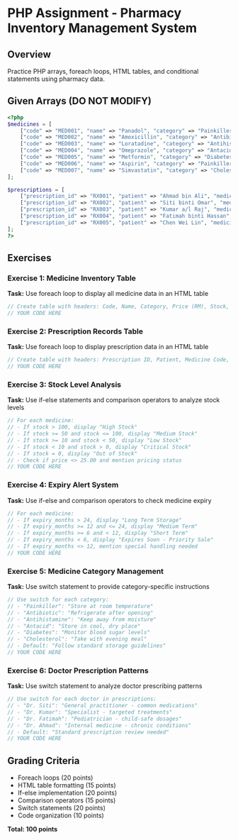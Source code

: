 # PHP Assignment - Pharmacy Inventory Management System

## Overview
Practice PHP arrays, foreach loops, HTML tables, and conditional statements using pharmacy data.

## Given Arrays (DO NOT MODIFY)

```php
<?php
$medicines = [
    ["code" => "MED001", "name" => "Panadol", "category" => "Painkiller", "price" => 12.50, "stock" => 150, "expiry_months" => 18],
    ["code" => "MED002", "name" => "Amoxicillin", "category" => "Antibiotic", "price" => 25.80, "stock" => 75, "expiry_months" => 24],
    ["code" => "MED003", "name" => "Loratadine", "category" => "Antihistamine", "price" => 18.90, "stock" => 5, "expiry_months" => 36],
    ["code" => "MED004", "name" => "Omeprazole", "category" => "Antacid", "price" => 32.40, "stock" => 90, "expiry_months" => 12],
    ["code" => "MED005", "name" => "Metformin", "category" => "Diabetes", "price" => 45.60, "stock" => 200, "expiry_months" => 30],
    ["code" => "MED006", "name" => "Aspirin", "category" => "Painkiller", "price" => 8.75, "stock" => 0, "expiry_months" => 24],
    ["code" => "MED007", "name" => "Simvastatin", "category" => "Cholesterol", "price" => 38.20, "stock" => 45, "expiry_months" => 6]
];

$prescriptions = [
    ["prescription_id" => "RX001", "patient" => "Ahmad bin Ali", "medicine_code" => "MED001", "quantity" => 2, "doctor" => "Dr. Siti"],
    ["prescription_id" => "RX002", "patient" => "Siti binti Omar", "medicine_code" => "MED002", "quantity" => 1, "doctor" => "Dr. Kumar"],
    ["prescription_id" => "RX003", "patient" => "Kumar a/l Raj", "medicine_code" => "MED003", "quantity" => 3, "doctor" => "Dr. Fatimah"],
    ["prescription_id" => "RX004", "patient" => "Fatimah binti Hassan", "medicine_code" => "MED004", "quantity" => 2, "doctor" => "Dr. Ahmad"],
    ["prescription_id" => "RX005", "patient" => "Chen Wei Lin", "medicine_code" => "MED005", "quantity" => 1, "doctor" => "Dr. Siti"]
];
?>
```

## Exercises

### Exercise 1: Medicine Inventory Table
**Task:** Use foreach loop to display all medicine data in an HTML table

```php
// Create table with headers: Code, Name, Category, Price (RM), Stock, Expiry (Months)
// YOUR CODE HERE
```

### Exercise 2: Prescription Records Table  
**Task:** Use foreach loop to display prescription data in an HTML table

```php
// Create table with headers: Prescription ID, Patient, Medicine Code, Quantity, Doctor
// YOUR CODE HERE
```

### Exercise 3: Stock Level Analysis
**Task:** Use if-else statements and comparison operators to analyze stock levels

```php
// For each medicine:
// - If stock > 100, display "High Stock" 
// - If stock >= 50 and stock <= 100, display "Medium Stock"
// - If stock >= 10 and stock < 50, display "Low Stock"
// - If stock < 10 and stock > 0, display "Critical Stock"
// - If stock = 0, display "Out of Stock"
// - Check if price <> 25.00 and mention pricing status
// YOUR CODE HERE
```

### Exercise 4: Expiry Alert System
**Task:** Use if-else and comparison operators to check medicine expiry

```php
// For each medicine:
// - If expiry_months > 24, display "Long Term Storage"
// - If expiry_months >= 12 and <= 24, display "Medium Term" 
// - If expiry_months >= 6 and < 12, display "Short Term"
// - If expiry_months < 6, display "Expires Soon - Priority Sale"
// - If expiry_months <> 12, mention special handling needed
// YOUR CODE HERE
```

### Exercise 5: Medicine Category Management
**Task:** Use switch statement to provide category-specific instructions

```php
// Use switch for each category:
// - "Painkiller": "Store at room temperature"
// - "Antibiotic": "Refrigerate after opening"
// - "Antihistamine": "Keep away from moisture"
// - "Antacid": "Store in cool, dry place" 
// - "Diabetes": "Monitor blood sugar levels"
// - "Cholesterol": "Take with evening meal"
// - Default: "Follow standard storage guidelines"
// YOUR CODE HERE
```

### Exercise 6: Doctor Prescription Patterns
**Task:** Use switch statement to analyze doctor prescribing patterns

```php
// Use switch for each doctor in prescriptions:
// - "Dr. Siti": "General practitioner - common medications"
// - "Dr. Kumar": "Specialist - targeted treatments"
// - "Dr. Fatimah": "Pediatrician - child-safe dosages"
// - "Dr. Ahmad": "Internal medicine - chronic conditions"
// - Default: "Standard prescription review needed"
// YOUR CODE HERE
```

## Grading Criteria
- Foreach loops (20 points)
- HTML table formatting (15 points)
- If-else implementation (20 points)
- Comparison operators (15 points)
- Switch statements (20 points)
- Code organization (10 points)

**Total: 100 points**